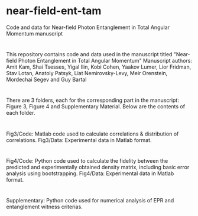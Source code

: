 # near-field-ent-tam
Code and data for Near-field Photon Entanglement in Total Angular Momentum manuscript
#
This repository contains code and data used in the manuscript titled "Near-field Photon Entanglement in Total Angular Momentum"
Manuscript authors: Amit Kam, Shai Tsesses, Yigal Ilin, Kobi Cohen, Yaakov Lumer, Lior Fridman, Stav Lotan, Anatoly Patsyk, Liat Nemirovsky-Levy, Meir Orenstein, Mordechai Segev and Guy Bartal 
#
There are 3 folders, each for the corresponding part in the manuscript: Figure 3, Figure 4 and Supplementary Material. Below are the contents of each folder.
#
Fig3/Code: Matlab code used to calculate correlations & distribution of correlations.
Fig3/Data: Experimental data in Matlab format.
#
Fig4/Code: Python code used to calculate the fidelity between the predicted and experimentally obtained density matrix, including basic error analysis using bootstrapping.
Fig4/Data: Experimental data in Matlab format.
#
Supplementary: Python code used for numerical analysis of EPR and entanglement witness criterias.
